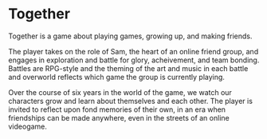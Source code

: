 <h1> Together </h1>
Together is a game about playing games, growing up, and making friends. <p>
The player takes on the role of Sam, the heart of an online friend group, and engages in exploration and battle for glory, acheivement, and team bonding. Battles are RPG-style and the theming of the art and music in each battle and overworld reflects which game the group is currently playing. <p>
Over the course of six years in the world of the game, we watch our characters grow and learn about themselves and each other. The player is invited to reflect upon fond memories of their own, in an era when friendships can be made anywhere, even in the streets of an online videogame.
